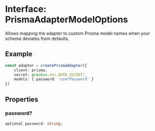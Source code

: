 # Interface: PrismaAdapterModelOptions

Allows mapping the adapter to custom Prisma model names when your schema deviates from defaults.

## Example

```ts
const adapter = createPrismaAdapter({
	client: prisma,
	secret: process.env.AUTH_SECRET!,
	models: { password: 'userPassword' }
})
```

## Properties

### password?

```ts
optional password: string;
```
